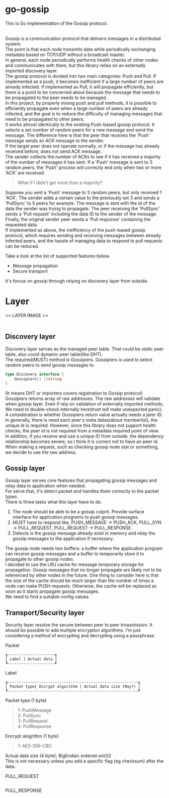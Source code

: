 # go-gossip
This is Go implementation of the Gossip protocol.<br>
<br>

Gossip is a communication protocol that delivers messages in a distributed system. <br>
The point is that each node transmits data while periodically exchanging metadata based on TCP/UDP without a broadcast master. <br>
In general, each node periodically performs health checks of other nodes and communicates with them, but this library relies on an externally imported discovery layer. <br>
The gossip protocol is divided into two main categories: Push and Pull. If implemented as a push, it becomes inefficient if a large number of peers are already infected. If implemented as Pull, it will propagate efficiently, but there is a point to be concerned about because the message that needs to be propagated to the peer needs to be managed. <br>
In this project, by properly mixing push and pull methods, it is possible to efficiently propagate even when a large number of peers are already infected, and the goal is to reduce the difficulty of managing messages that need to be propagated to other peers. <br>
It works almost identically to the existing Push-based gossip protocol. It selects a set number of random peers for a new message and send the message. The difference here is that the peer that receives the 'Push' message sends an ACK message to the sender. <br>
If the target peer does not operate normally, or if the message has already received before, does not send ACK message. <br>
The sender collects the number of ACKs to see if it has received a majority of the number of messages it has sent. If a 'Push' message is sent to 3 random peers, the 'Push' process will correctly end only when two or more 'ACK' are received. <br>

> What if I didn't get more than a majority? <br>

Suppose you sent a 'Push' message to 3 random peers, but only received 1 'ACK'. The sender adds a certain value to the previously set 3 and sends a 'PullSync' to 5 peers for example. The message is sent with the id of the data the sender was trying to propagate. The peer receiving the 'PullSync' sends a 'Pull request' including the data ID to the sender of the message. Finally, the original sender peer sends a 'Pull response' containing the requested data. <br>
If implemented as above, the inefficiency of the push-based gossip protocol, which requires sending and receiving messages between already infected peers, and the hassle of managing data to respond to pull requests can be reduced. <br>

Take a look at the list of supported features below. <br>

- Message propagation
- Secure transport

It's forcus on gossip through relying on discovery layer from outside.


# Layer
<< LAYER IMAGE >> <br><br>
## Discovery layer
Discovery layer serves as the managed peer table. That could be static peer table, also could dynamic peer table(like DHT). <br>
The required(MUST) method is Gossipiers. Gossipiers is used to select random peers to send gossip messages to. <br>

```go
type Discovery interface {
	Gossipiers() []string
}
```
(It means DHT or importers covers registration to Gossip protocol) <br>
Gossipiers returns array of raw addresses. The raw addresses will validate when gossip layer. Even if rely on validation of externally imported methods, We need to double-check internally here(trust will make unexpected panic).<br>
A consideration is whether Gossipiers return value actually needs a peer ID. <br>
In generally, there is need each peer's meta datas(about memberlist), the unique id is required. However, since this library does not support health checks, the peer id is not required from a metadata required point of view. <br>
In addition, if you receive and use a unique ID from outside, the dependency relationship becomes severe, so I think it is correct not to have an peer id. <br>
When making a request, such as checking gossip node stat or something, we decide to use the raw address.

## Gossip layer
Gossip layer serves core features that propagating gossip messages and relay data to application when needed. <br>
For serve that, it's detect packet and handles them correctly to the packet types. <br>
There is three tasks what this layer have to do. <br>

1. The node should be able to be a gossip culprit. Provide surface interface for application programs to push gossip messages.
2. MUST have to respond like, PUSH_MESSAGE -> PUSH_ACK, PULL_SYN -> PULL_REQUEST, PULL_REQUEST -> PULL_RESPONSE.
3. Detects is the gossip message already exist in memory and relay the gossip messages to the application if necessary.

The gossip node needs two buffers: a buffer where the application program can receive gossip messages and a buffer to temporarily store it to propagate to other gossip nodes. <br>
I decided to use the LRU cache for message temporary storage for propagation. Gossip messages that no longer propagate are likely not to be referenced by other nodes in the future. One thing to consider here is that the size of the cache should be much larger than the number of times a node can make PUSH requests. Otherwise, the cache will be replaced as soon as it starts propagate gossip messages. <br>
We need to find a suitable config values. <br>


## Transport/Security layer
Security layer resolve the secure between peer to peer trnasmission. It should be possible to add multiple encryption algorithms. I'm just considering a method of encrypting and decrypting using a passphrase. <br>

Packet<br>
```
┏---------------------┓
| Label | Actual data |
┗---------------------┛
```

Label
```
┏----------------------------------------------------------┓
| Packet type| Encrypt algorithm | Actual data size (May?) | 
┗----------------------------------------------------------┛
```
Packet type (1 byte) <br>
> 1: PushMessage <br>
> 2: PullSync <br>
> 3: PullRequest <br>
> 4: PullResponse <br>

Encrypt alogrithm (1 byte) <br>
> 1: AES-256-CBC <br>

Actual data size (4 byte); BigEndian ordered uint32 <br>
This is not necessary unless you add a specific flag (eg checksum) after the data.

PULL_REQUEST
```
```

PULL_RESPONSE
```
```
